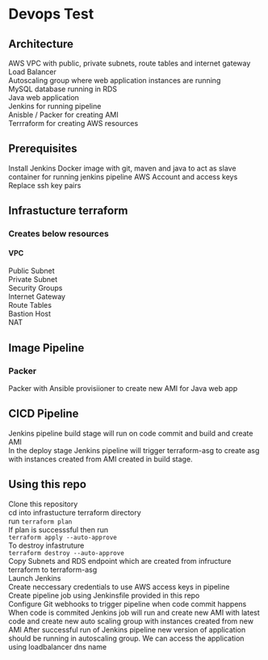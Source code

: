 # Devops Test

## Architecture
AWS VPC with public, private subnets, route tables and internet gateway  
Load Balancer  
Autoscaling group where web application instances are running  
MySQL database running in RDS  
Java web application  
Jenkins for running pipeline  
Anisble / Packer for creating AMI  
Terrraform for creating AWS resources  

## Prerequisites  
Install Jenkins
Docker image with git, maven and java to act as slave container for running jenkins pipeline
AWS Account and access keys
Replace ssh key pairs

## Infrastucture terraform  
### Creates below resources  
#### VPC  
Public Subnet  
Private Subnet  
Security Groups  
Internet Gateway  
Route Tables  
Bastion Host  
NAT  

## Image Pipeline  
### Packer  
Packer with Ansible provisiioner to create new AMI for Java web app  

## CICD Pipeline  
Jenkins pipeline build stage will run on code commit and build and create AMI  
In the deploy stage Jenkins pipeline will trigger terraform-asg to create asg with instances created from AMI created in build stage.


## Using this repo  
Clone this repository  
cd into infrastucture terraform directory  
run 
``` terraform plan ```  
If plan is successsful then run  
``` terraform apply --auto-approve ```  
To destroy infastruture  
``` terraform destroy --auto-approve ```  
Copy Subnets and RDS endpoint which are created from infructure terraform to terraform-asg  
Launch Jenkins  
Create neccessary credentials to use AWS access keys in pipeline  
Create pipeline job using Jenkinsfile provided in this repo  
Configure Git webhooks to trigger pipeline when code commit happens  
When code is commited Jenkins job will run and create new AMI with latest code and create new auto scaling group with instances created from new AMI
After successful run of Jenkins pipeline new version of application should be running in autoscaling group.
We can access the application using loadbalancer dns name
